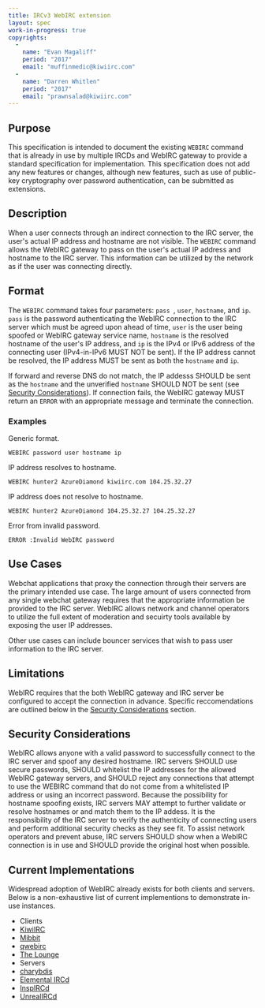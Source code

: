 ```yaml
---
title: IRCv3 WebIRC extension
layout: spec
work-in-progress: true
copyrights:
  -
    name: "Evan Magaliff"
    period: "2017"
    email: "muffinmedic@kiwiirc.com"
  -
    name: "Darren Whitlen"
    period: "2017"
    email: "prawnsalad@kiwiirc.com"
---
```

## Purpose
This specification is intended to document the existing `WEBIRC` command that is already in use by multiple IRCDs and WebIRC gateway to provide a standard specification for implementation. This specification does not add any new features or changes, although new features, such as use of public-key cryptography over password authentication, can be submitted as extensions.

## Description
When a user connects through an indirect connection to the IRC server, the user's actual IP address and hostname are not visible. The `WEBIRC` command allows the WebIRC gateway to pass on the user's actual IP address and hostname to the IRC server. This information can be utilized by the network as if the user was connecting directly.

## Format
The `WEBIRC` command takes four parameters: `pass `, `user`, `hostname`, and `ip`. `pass` is the password authenticating the WebIRC connection to the IRC server which must be agreed upon ahead of time, `user` is the user being spoofed or WebIRC gateway service name, `hostname` is the resolved hostname of the user's IP address, and `ip` is the IPv4 or IPv6 address of the connecting user (IPv4-in-IPv6 MUST NOT be sent). If the IP address cannot be resolved, the IP address MUST be sent as both the `hostname` and `ip`.

If forward and reverse DNS do not match, the IP addesss SHOULD be sent as the `hostname` and the unverified `hostname` SHOULD NOT be sent (see [Security Considerations](#security-considerations)). If connection fails, the WebIRC gateway MUST return an `ERROR` with an appropriate message and terminate the connection.

### Examples
Generic format.

    WEBIRC password user hostname ip

IP address resolves to hostname.

    WEBIRC hunter2 AzureDiamond kiwiirc.com 104.25.32.27

IP address does not resolve to hostname.

    WEBIRC hunter2 AzureDiamond 104.25.32.27 104.25.32.27

Error from invalid password.

    ERROR :Invalid WebIRC password

## Use Cases
Webchat applications that proxy the connection through their servers are the primary intended use case. The large amount of users connected from any single webchat gateway requires that the appropriate information be provided to the IRC server. WebIRC allows network and channel operators to utilize the full extent of moderation and secuirty tools available by exposing the user IP addresses.

Other use cases can include bouncer services that wish to pass user information to the IRC server.

## Limitations
WebIRC requires that the both WebIRC gateway and IRC server be configured to accept the connection in advance. Specific reccomendations are outlined below in the [Security Considerations](#security-considerations) section.

## Security Considerations
WebIRC allows anyone with a valid password to successfully connect to the IRC server and spoof any desired hostname. IRC servers SHOULD use secure passwords, SHOULD whitelist the IP addresses for the allowed WebIRC gateway servers, and SHOULD reject any connections that attempt to use the WEBIRC command that do not come from a whitelisted IP address or using an incorrect password. Because the possibility for hostname spoofing exists, IRC servers MAY attempt to further validate or resolve hostnames or and match them to the IP addess. It is the responsibility of the IRC server to verify the authenticity of connecting users and perform additional security checks as they see fit. To assist network operators and prevent abuse, IRC servers SHOULD show when a WebIRC connection is in use and SHOULD provide the original host when possible.

## Current Implementations
Widespread adoption of WebIRC already exists for both clients and servers. Below is a non-exhaustive list of current implementions to demonstrate in-use instances.
 - Clients
  - [KiwiIRC](https://kiwiirc.com/docs/webirc)
  - [Mibbit](https://wiki.mibbit.com/index.php/Webirc)
  - [qwebirc](http://qwebirc.org/features)
  - [The Lounge](https://thelounge.github.io/docs/server/configuration.html)
 - Servers
  - [charybdis](https://github.com/charybdis-ircd/charybdis/blob/release/4/extensions/m_webirc.c)
  - [Elemental IRCd](https://github.com/Elemental-IRCd/elemental-ircd/blob/master/doc/example.conf#L221)
  - [InspIRCd](https://wiki.inspircd.org/Modules/2.0/cgiirc)
  - [UnrealIRCd](https://www.unrealircd.org/docs/WebIRC_Support)
